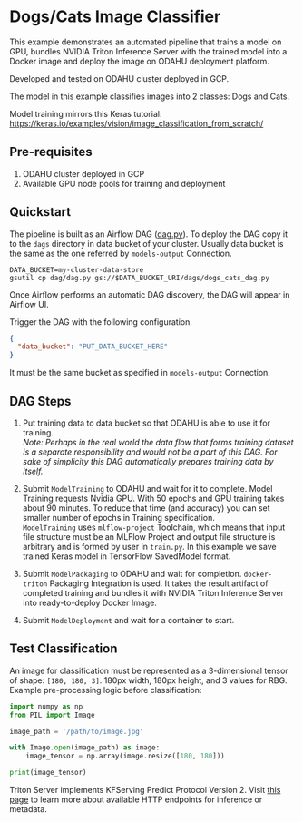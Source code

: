 # Dogs/Cats Image Classifier
This example demonstrates an automated pipeline that trains a model on 
GPU, bundles NVIDIA Triton Inference Server with the trained model into
a Docker image and deploy the image on ODAHU deployment platform.

Developed and tested on ODAHU cluster deployed in GCP.

The model in this example classifies images into 2 classes: Dogs and Cats.

Model training mirrors this Keras tutorial: https://keras.io/examples/vision/image_classification_from_scratch/

## Pre-requisites
1. ODAHU cluster deployed in GCP
1. Available GPU node pools for training and deployment

## Quickstart
The pipeline is built as an Airflow DAG ([dag.py](dag/dag.py)). To deploy the DAG copy it
to the `dags` directory in data bucket of your cluster. Usually data bucket is the same
as the one referred by `models-output` Connection.
```shell
DATA_BUCKET=my-cluster-data-store
gsutil cp dag/dag.py gs://$DATA_BUCKET_URI/dags/dogs_cats_dag.py
```
Once Airflow performs an automatic DAG discovery, the DAG will appear in Airflow UI.

Trigger the DAG with the following configuration. 
```json
{
  "data_bucket": "PUT_DATA_BUCKET_HERE"
}
```
It must be the same bucket as specified in `models-output` Connection.

## DAG Steps
1. Put training data to data bucket so that ODAHU is able to use it for training.<br> 
   _Note: Perhaps in the real world the data flow that forms training dataset is a separate responsibility 
   and would not be a part of this DAG. For sake of simplicity this DAG automatically prepares 
   training data by itself._
   
1. Submit `ModelTraining` to ODAHU and wait for it to complete. Model Training requests Nvidia GPU. With 50 epochs and
   GPU training takes about 90 minutes. To reduce that time (and accuracy) you can set smaller number of epochs 
   in Training specification. <br>
   `ModelTraining` uses `mlflow-project` Toolchain, which means that input file structure must be an MLFlow Project
   and output file structure is arbitrary and is formed by user in `train.py`. In this example we save trained Keras
   model in TensorFlow SavedModel format.
   
1. Submit `ModelPackaging` to ODAHU and wait for completion. `docker-triton` Packaging Integration is used. It takes
   the result artifact of completed training and bundles it with NVIDIA Triton Inference Server into ready-to-deploy 
   Docker Image.
   
1. Submit `ModelDeployment` and wait for a container to start.  

## Test Classification

An image for classification must be represented as a 3-dimensional tensor of shape: `[180, 180, 3]`. 180px width, 
180px height, and 3 values for RBG. Example pre-processing logic before classification:

```python
import numpy as np
from PIL import Image

image_path = '/path/to/image.jpg'

with Image.open(image_path) as image:
    image_tensor = np.array(image.resize([180, 180]))

print(image_tensor)
```

Triton Server implements KFServing Predict Protocol Version 2. Visit 
[this page](https://github.com/kubeflow/kfserving/blob/master/docs/predict-api/v2/required_api.md)
to learn more about available HTTP endpoints for inference or metadata. 

